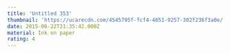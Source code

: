 ```yaml
---
title: 'Untitled 353'
thumbnail: 'https://ucarecdn.com/4545795f-fcf4-4651-9257-302f236f3a0e/'
date: 2015-06-22T21:35:42.000Z
material: Ink on paper
rating: 4
---
```

